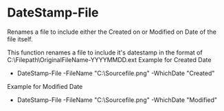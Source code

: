 # DateStamp-File
Renames a file to include either the Created on or Modified on Date of the file itself.

This function renames a file to include it's datestamp in the format
of C:\Filepath\OriginalFileName-YYYYMMDD.ext
Example for Created Date
  * DateStamp-File -FileName "C:\Sourcefile.png" -WhichDate "Created"

Example for Modified Date
  * DateStamp-File -FileName "C:\Sourcefile.png" -WhichDate "Modified" 

